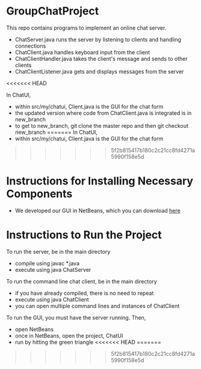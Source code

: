# GroupChatProject

This repo contains programs to implement an online chat server.

* ChatServer.java runs the server by listening to clients and handling connections
* ChatClient.java handles keyboard input from the client
* ChatClientHandler.java takes the client's message and sends to other clients
* ChatClientListener.java gets and displays messages from the server

<<<<<<< HEAD

In ChatUI,
* within src/my/chatui, Client.java is the GUI for the chat form
* the updated version where code from ChatClient.java is integrated is in new_branch
* to get to new_branch, git clone the master repo and then git checkout new_branch
=======
In ChatUI,
* within src/my/chatui, Client.java is the GUI for the chat form
>>>>>>> 5f2b815417b180c2c21cc8fd4271a5990f158e5d

# Instructions for Installing Necessary Components
* We developed our GUI in NetBeans, which you can download [here](https://netbeans.org/downloads/)

# Instructions to Run the Project
To run the server, be in the main directory
* compile using javac *.java
* execute using java ChatServer

To run the command line chat client, be in the main directory
* if you have already compiled, there is no need to repeat
* execute using java ChatClient
* you can open multiple command lines and instances of ChatClient

To run the GUI, you must have the server running. Then,
* open NetBeans
* once in NetBeans, open the project, ChatUI
* run by hitting the green triangle
<<<<<<< HEAD
=======

>>>>>>> 5f2b815417b180c2c21cc8fd4271a5990f158e5d
